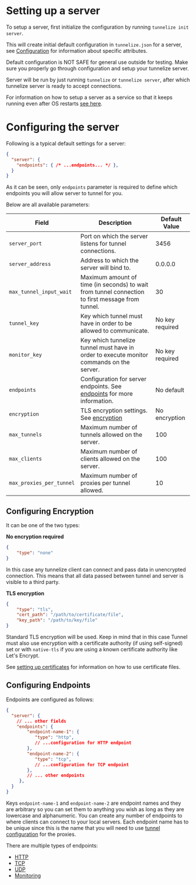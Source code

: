 # Setting up a server

To setup a server, first initialize the configuration by running `tunnelize init server`.

This will create initial default configuration in `tunnelize.json` for a server, see [Configuration](#configuring-the-server) for information about
specific attributes.

<div class="warning">
Default configuration is NOT SAFE for general use outside for testing. Make sure you properly go through configuration and setup your
tunnelize server.
</div>

Server will be run by just running `tunnelize` or `tunnelize server`, after which 
tunnelize server is ready to accept connections.

For information on how to setup a server as a service so that it keeps running even after OS restarts [see here](./setting-up-service.md).


# Configuring the server

Following is a typical default settings for a server:

```json
{
  "server": {
    "endpoints": { /* ...endpoints... */ },
  }
}
```

As it can be seen, only `endpoints` parameter is required to define which endpoints you will allow server to tunnel
for you.

Below are all available parameters:


| Field                    | Description                                                                                       | Default Value   |
| ------------------------ | ------------------------------------------------------------------------------------------------- | --------------- |
| `server_port`            | Port on which the server listens for tunnel connections.                                          | 3456            |
| `server_address`         | Address to which the server will bind to.                                                         | 0.0.0.0         |
| `max_tunnel_input_wait`  | Maximum amount of time (in seconds) to wait from tunnel connection to first message from tunnel.  | 30              |
| `tunnel_key`             | Key which tunnel must have in order to be allowed to communicate.                                 | No key required |
| `monitor_key`            | Key which tunnelize tunnel must have in order to execute monitor commands on the server.          | No key required |
| `endpoints`              | Configuration for server endpoints. See [endpoints](#configuring-endpoints) for more information. | No default      |
| `encryption`             | TLS encryption settings. See [encryption](#configuring-encryption)                                | No encryption   |
| `max_tunnels`            | Maximum number of tunnels allowed on the server.                                                  | 100             |
| `max_clients`            | Maximum number of clients allowed on the server.                                                  | 100             |
| `max_proxies_per_tunnel` | Maximum number of proxies per tunnel allowed.                                                     | 10              |

## Configuring Encryption

It can be one of the two types:

**No encryption required**  
```json
{
    "type": "none"
}
```
In this case any tunnelize client can connect and pass data in unencrypted connection. This means
that all data passed between tunnel and server is visible to a third party.

**TLS encryption**
```json
{
    "type": "tls", 
    "cert_path": "/path/to/certificate/file", 
    "key_path": "/path/to/key/file"
}
```
Standard TLS encryption will be used. Keep in mind that in this case Tunnel must also use encryption with a certificate authority (if using self-signed) set or
with `native-tls` if you are using a known certificate authority like Let's Encrypt.

See [setting up certificates](./setting-up-certificates.md) for information on how to use certificate files.

## Configuring Endpoints

Endpoints are configured as follows:


```json
{
  "server": {
    // ... other fields
    "endpoints": { 
        "endpoint-name-1": { 
           "type": "http",
           // ...configuration for HTTP endpoint
        },
        "endpoint-name-2": { 
           "type": "tcp",
           // ...configuration for TCP endpoint
        },
        // ... other endpoints
     },
  }
}
```

Keys `endpoint-name-1` and `endpoint-name-2` are endpoint names and they are arbitrary so you can set them to anything 
you wish as long as they are lowercase and alphanumeric. You can create any number of endpoints to where clients can 
connect to your local servers. Each endpoint name has to be unique since this is the name that you will need to use
[tunnel configuration](./setting-up-tunnel.md#configuring-proxies) for the proxies.

There are multiple types of endpoints:
* [HTTP](./endpoints/http/http.md)
* [TCP](./endpoints/tcp.md)
* [UDP](./endpoints/udp.md)
* [Monitoring](./endpoints/monitoring.md)